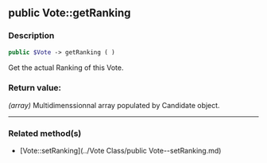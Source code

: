## public Vote::getRanking

### Description    

```php
public $Vote -> getRanking ( )
```

Get the actual Ranking of this Vote.    


### Return value:   

*(array)* Multidimenssionnal array populated by Candidate object.


---------------------------------------

### Related method(s)      

* [Vote::setRanking](../Vote Class/public Vote--setRanking.md)    
